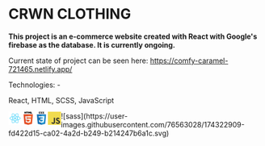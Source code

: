 # CRWN CLOTHING 

<b>This project is an e-commerce website created with React with Google's firebase as the database. It is currently ongoing.</b>

Current state of project can be seen here: https://comfy-caramel-721465.netlify.app/

Technologies: -

React, HTML, SCSS, JavaScript

<img align="left" alt="React" width="26px" src="https://raw.githubusercontent.com/github/explore/80688e429a7d4ef2fca1e82350fe8e3517d3494d/topics/react/react.png" />
<img align="left" alt="HTML5" width="26px" src="https://raw.githubusercontent.com/github/explore/80688e429a7d4ef2fca1e82350fe8e3517d3494d/topics/html/html.png" />
<img align="left" alt="CSS3" width="26px" src="https://raw.githubusercontent.com/github/explore/80688e429a7d4ef2fca1e82350fe8e3517d3494d/topics/css/css.png" />
<img align="left" alt="JavaScript" width="26px" src="https://raw.githubusercontent.com/github/explore/80688e429a7d4ef2fca1e82350fe8e3517d3494d/topics/javascript/javascript.png" />
![sass](https://user-images.githubusercontent.com/76563028/174322909-fd422d15-ca02-4a2d-b249-b214247b6a1c.svg)

<br>
<br>
<br>


